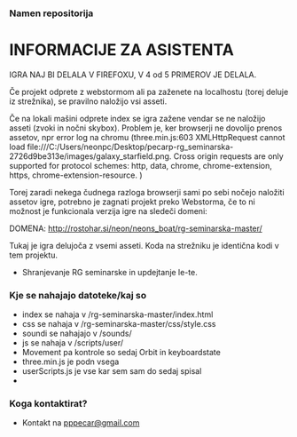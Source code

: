 ### Namen repositorija ###

# INFORMACIJE ZA ASISTENTA #

IGRA NAJ BI DELALA V FIREFOXU, V 4 od 5 PRIMEROV JE DELALA.

Če projekt odprete z webstormom ali pa zaženete na localhostu (torej deluje iz strežnika), se pravilno naložijo vsi asseti. 

Če na lokali mašini odprete index se igra zažene vendar se ne naložijo asseti (zvoki in nočni skybox). Problem je, ker browserji
ne dovolijo prenos assetov, npr error log na chromu (three.min.js:603 XMLHttpRequest cannot load file:///C:/Users/neonpc/Desktop/pecarp-rg_seminarska-2726d9be313e/images/galaxy_starfield.png. 
													 Cross origin requests are only supported for protocol schemes: http, data, chrome, chrome-extension, https, chrome-extension-resource.   )
	
	
Torej zaradi nekega čudnega razloga browserji sami po sebi nočejo naložiti assetov igre, potrebno je zagnati projekt preko Webstorma, če to ni možnost je funkcionala verzija igre na sledeči domeni:

DOMENA: http://rostohar.si/neon/neons_boat/rg-seminarska-master/

Tukaj je igra delujoča z vsemi asseti. Koda na strežniku je identična kodi v tem projektu.


* Shranjevanje RG seminarske in updejtanje le-te.

### Kje se nahajajo datoteke/kaj so ###

* index se nahaja v /rg-seminarska-master/index.html
* css se nahaja v /rg-seminarska-master/css/style.css
* soundi se nahajajo v /sounds/
* js se nahaja v /scripts/user/
* Movement pa kontrole so sedaj Orbit in keyboardstate
* three.min.js je podn vsega
* userScripts.js je vse kar sem sam do sedaj spisal
* 

### Koga kontaktirat? ###

* Kontakt na pppecar@gmail.com